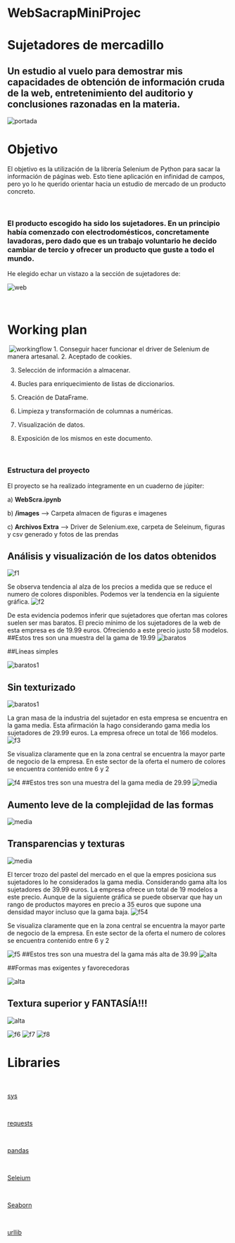 # WebSacrapMiniProjec

# Sujetadores de mercadillo

## Un estudio al vuelo para demostrar mis capacidades de obtención de información cruda de la web, entretenimiento del auditorio y conclusiones razonadas en la materia. 

![portada](images/masBragas.jpg)
# Objetivo
El objetivo es la utilización de la librería Selenium de Python para sacar la información de páginas web. Esto tiene aplicación en infinidad de campos, pero yo lo he querido orientar hacia un estudio de mercado de un producto concreto.

​

### El producto escogido ha sido los sujetadores. En un principio había comenzado con electrodomésticos, concretamente lavadoras, pero dado que es un trabajo voluntario he decido cambiar de tercio y ofrecer un producto que guste a todo el mundo.
He elegido echar un vistazo a la sección de sujetadores de:

![web](images/logo.png)

​
# Working plan 
​
![workingflow](http://static1.squarespace.com/static/56f1d1777da24fd2594c0f51/t/5f2747128686ab0463ba3f0d/1596409638754/scrum+process_resize.gif?format=1500w)
​1. Conseguir hacer funcionar el driver de Selenium de manera artesanal. 
2. Aceptado de cookies.

3. Selección de información a almacenar.

4. Bucles para enriquecimiento de listas de diccionarios.

5. Creación de DataFrame.

6. Limpieza y transformación de columnas a numéricas.

7. Visualización de datos.

8. Exposición de los mismos en este documento.

​
### Estructura del proyecto
El proyecto se ha realizado íntegramente en un cuaderno de júpiter:

a) **WebScra.ipynb**

b) **/images** --> Carpeta almacen de figuras e imagenes

c) **Archivos Extra** --> Driver de Selenium.exe, carpeta de Seleinum, figuras y csv generado y fotos de las prendas 

## Análisis y visualización de los datos obtenidos
![f1](fig1.png)

Se observa tendencia al alza de los precios a medida que se reduce el numero de colores disponibles.
Podemos ver la tendencia en la siguiente gráfica.
![f2](fig2.png)

De esta evidencia podemos inferir que sujetadores que ofertan mas colores suelen ser mas baratos.
El precio mínimo de los sujetadores de la web de esta empresa es de 19.99 euros. Ofreciendo a este precio justo 58 modelos.
##Estos tres son una muestra del la gama de 19.99 
![baratos](b0.jpg)

##Líneas simples

![baratos1](b1.jpg)

## Sin texturizado

![baratos1](b2.jpg)

La gran masa de la industria del sujetador en esta empresa se encuentra en la gama media.
Esta afirmación la hago considerando gama media los sujetadores de 29.99 euros. La empresa ofrece un total de 166 modelos.
![f3](fig3.png)

Se visualiza claramente que en la zona central se encuentra la mayor parte de negocio de la empresa.
En este sector de la oferta el numero de colores se encuentra contenido entre 6 y 2 

![f4](fig4.png)
##Estos tres son una muestra del la gama media de 29.99 
![media](m0.jpg)

## Aumento leve de la complejidad de las formas

![media](m1.jpg)

## Transparencias y texturas

![media](m2.jpg)

El tercer trozo del pastel del mercado en el que la empres posiciona sus sujetadores lo he considerados la gama media.
Considerando gama alta los sujetadores de 39.99 euros. La empresa ofrece un total de 19 modelos a este precio.
Aunque de la siguiente gráfica se puede observar que hay un rango de productos mayores en precio a 35 euros 
que supone una densidad mayor incluso que la gama baja.
![f54](fig5.png)

Se visualiza claramente que en la zona central se encuentra la mayor parte de negocio de la empresa.
En este sector de la oferta el numero de colores se encuentra contenido entre 6 y 2 

![f5](fig5.png)
##Estos tres son una muestra del la gama más alta de 39.99 
![alta](c0.jpg)

##Formas mas exigentes y favorecedoras

![alta](c1.jpg)

## Textura superior y FANTASÍA!!!

![alta](c2.jpg)

![f6](fig6.png)
![f7](fig7.png)
![f8](fig8.png)

# Libraries
​

[sys](https://docs.python.org/3/library/sys.html)

​

[requests](https://pypi.org/project/requests/2.7.0/)

​

[pandas](https://pandas.pydata.org/)

​

[Seleium](https://selenium-python.readthedocs.io/)

​

[Seaborn](https://seaborn.pydata.org/)

​

[urllib](https://docs.python.org/3/library/urllib.html)